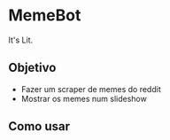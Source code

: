 # MemeBot
It's Lit.

## Objetivo

* Fazer um scraper de memes do reddit
* Mostrar os memes num slideshow

## Como usar


